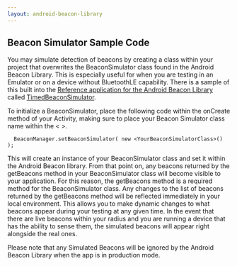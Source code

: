 ```yaml
---
layout: android-beacon-library
---
```


## Beacon Simulator Sample Code


You may simulate detection of beacons by creating a class within your project that overwrites the BeaconSimulator 
class found in the Android Beacon Library. This is especially useful for when you are testing in an Emulator or on a 
device without BluetoothLE capability. There is a sample of this built into the [Reference application for the Android Beacon Library](https://github.com/AltBeacon/android-beacon-library-reference) 
called [TimedBeaconSimulator](https://github.com/AltBeacon/android-beacon-library-reference/blob/master/src/org/altbeacon/beacon/TimedBeaconSimulator.java).

To initialize a BeaconSimulator, place the following code within the onCreate method of your Activity, 
making sure to place your Beacon Simulator class name within the < >.
```
  BeaconManager.setBeaconSimulator( new <YourBeaconSimulatorClass>() );
```

This will create an instance of your BeaconSimulator class and set it within the Android Beacon library. From that point on, 
any beacons returned by the getBeacons method in your BeaconSimulator class will become visible to your application.
For this reason, the getBeacons method is a required method for the BeaconSimulator class. Any changes to the list 
of beacons returned by the getBeacons method will be reflected immediately in your local environment. 
This allows you to make dynamic changes to what beacons appear during your testing at any given time. In the event
that there are live beacons within your radius and you are running a device that has the ability to sense them, the
simulated beacons will appear right alongside the real ones.

Please note that any Simulated Beacons will be ignored by the Android Beacon Library when the app is in production mode.
